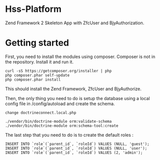 Hss-Platform
============================

Zend Framework 2 Skeleton App with ZfcUser and BjyAuthorization.


Getting started
===============
First, you need to install the modules using composer. Composer is not in the repository. Install it and run it.

    curl -sS https://getcomposer.org/installer | php
    php composer.phar self-update
    php composer.phar install
    
This should install the Zend Framework, ZfcUser and BjyAuthorize.

Then, the only thing you need to do is setup the database using a local config file in /config/autoload and create the schema.

    change doctrineconnect.local.php
    
    ./vendor/bin/doctrine-module orm:validate-schema
    ./vendor/bin/doctrine-module orm:schema-tool:create
    
The last step that you need to do is to create the default roles :

    INSERT INTO `role`(`parent_id`, `roleId`) VALUES (NULL, 'guest');
    INSERT INTO `role`(`parent_id`, `roleId`) VALUES (NULL, 'user');
    INSERT INTO `role`(`parent_id`, `roleId`) VALUES (2, 'admin');